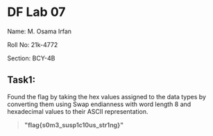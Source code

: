 # DF Lab 07
Name: M. Osama Irfan

Roll No: 21k-4772

Section: BCY-4B

## Task1:

Found the flag by taking the hex values assigned to the data types by converting them using Swap endianness with word length 8 and hexadecimal values to their ASCII representation.
> **"flag{s0m3_susp1c10us_str1ng}"**

> 
